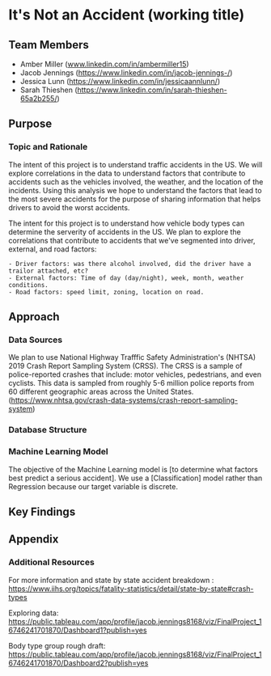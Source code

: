 # It's Not an Accident (working title)

## Team Members
* Amber Miller (www.linkedin.com/in/ambermiller15)
* Jacob Jennings (https://www.linkedin.com/in/jacob-jennings-/)
* Jessica Lunn (https://www.linkedin.com/in/jessicaannlunn/)
* Sarah Thieshen (https://www.linkedin.com/in/sarah-thieshen-65a2b255/)

## Purpose
### Topic and Rationale
The intent of this project is to understand traffic accidents in the US.  We will explore correlations in the data to understand factors that contribute to accidents such as the vehicles involved, the weather, and the location of the incidents. Using this analysis we hope to understand the factors that lead to the most severe accidents for the purpose of sharing information that helps drivers to avoid the worst accidents. 

The intent for this project is to understand how vehicle body types can determine the serverity of accidents in the US. We plan to explore the correlations that contribute to accidents that we've segmented into driver, external, and road factors:

    - Driver factors: was there alcohol involved, did the driver have a trailor attached, etc?
    - External factors: Time of day (day/night), week, month, weather conditions.
    - Road factors: speed limit, zoning, location on road. 
 
## Approach
### Data Sources
We plan to use National Highway Trafffic Safety Administration's (NHTSA) 2019 Crash Report Sampling System (CRSS). The CRSS is a sample of police-reported crashes that include: motor vehicles, pedestrians, and even cyclists. This data is sampled from roughly 5-6 million police reports from 60 different geographic areas across the United States. (https://www.nhtsa.gov/crash-data-systems/crash-report-sampling-system)


### Database Structure



### Machine Learning Model
The objective of the Machine Learning model is [to determine what factors best predict a serious accident]. We use a [Classification] model rather than Regression because our target variable is discrete. 


## Key Findings



## Appendix
### Additional Resources
For more information and state by state accident breakdown : https://www.iihs.org/topics/fatality-statistics/detail/state-by-state#crash-types

Exploring data: https://public.tableau.com/app/profile/jacob.jennings8168/viz/FinalProject_16746241701870/Dashboard1?publish=yes

Body type group rough draft: https://public.tableau.com/app/profile/jacob.jennings8168/viz/FinalProject_16746241701870/Dashboard2?publish=yes
